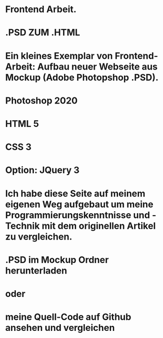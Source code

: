 # Frontend Arbeit.
# .PSD ZUM .HTML

# Ein kleines Exemplar von Frontend-Arbeit: Aufbau neuer Webseite aus Mockup (Adobe Photopshop .PSD).


# Photoshop 2020
# HTML 5
# CSS 3
# Option: JQuery 3


# Ich habe diese Seite auf meinem eigenen Weg aufgebaut um meine Programmierungskenntnisse und -Technik mit dem originellen Artikel zu vergleichen.


# .PSD im Mockup Ordner herunterladen

# oder

# meine Quell-Code auf Github ansehen und vergleichen
